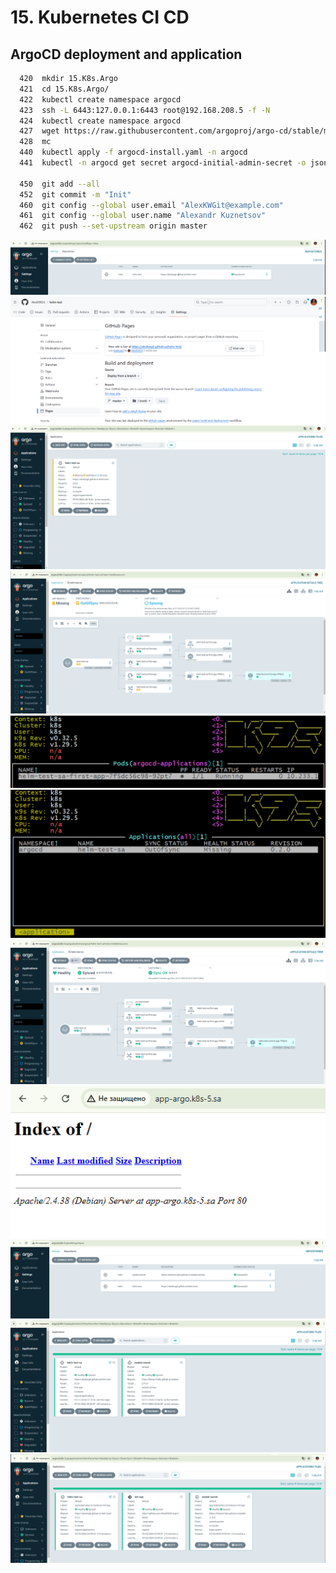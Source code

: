 # 15. Kubernetes CI CD
##  ArgoCD deployment and application
```bash
  420  mkdir 15.K8s.Argo
  421  cd 15.K8s.Argo/
  422  kubectl create namespace argocd
  423  ssh -L 6443:127.0.0.1:6443 root@192.168.208.5 -f -N
  424  kubectl create namespace argocd
  427  wget https://raw.githubusercontent.com/argoproj/argo-cd/stable/manifests/install.yaml -O argocd-install.yaml
  428  mc
  440  kubectl apply -f argocd-install.yaml -n argocd
  441  kubectl -n argocd get secret argocd-initial-admin-secret -o jsonpath="{.data.password}" | base64 -d

  450  git add --all
  452  git commit -m "Init"
  460  git config --global user.email "AlexKWGit@example.com"
  461  git config --global user.name "Alexandr Kuznetsov"
  462  git push --set-upstream origin master
```
![DZ.15.1.png](DZ.15.1.png)
![DZ.15.2.png](DZ.15.2.png)
![DZ.15.3.png](DZ.15.3.png)
![DZ.15.4.png](DZ.15.4.png)
![DZ.15.5.png](DZ.15.5.png)
![DZ.15.6.png](DZ.15.6.png)
![DZ.15.7.png](DZ.15.7.png)
![DZ.15.8.png](DZ.15.8.png)
![DZ.15.9.png](DZ.15.9.png)
![DZ.15.10.png](DZ.15.10.png)
![DZ.15.11.png](DZ.15.11.png)

